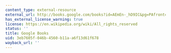 ```yaml
---
content_type: external-resource
external_url: http://books.google.com/books?id=AEmEn-_hD9IC&pg=PAfrontcover
has_external_license_warning: true
license: https://en.wikipedia.org/wiki/All_rights_reserved
status: ''
title: Google Books
uid: 3eb7605f-046b-4560-b11a-a6f13d61f678
wayback_url: ''
---
```

